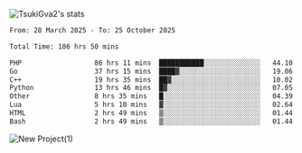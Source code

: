 
![TsukiGva2's stats](https://github-readme-stats.vercel.app/api?username=TsukiGva2&show_icons=true&theme=gruvbox)

<!--START_SECTION:waka-->

```txt
From: 28 March 2025 - To: 25 October 2025

Total Time: 186 hrs 50 mins

PHP                  86 hrs 11 mins  ███████████░░░░░░░░░░░░░░   44.10 %
Go                   37 hrs 15 mins  ████▓░░░░░░░░░░░░░░░░░░░░   19.06 %
C++                  19 hrs 35 mins  ██▓░░░░░░░░░░░░░░░░░░░░░░   10.02 %
Python               13 hrs 46 mins  █▓░░░░░░░░░░░░░░░░░░░░░░░   07.05 %
Other                8 hrs 35 mins   █░░░░░░░░░░░░░░░░░░░░░░░░   04.39 %
Lua                  5 hrs 10 mins   ▓░░░░░░░░░░░░░░░░░░░░░░░░   02.64 %
HTML                 2 hrs 49 mins   ▒░░░░░░░░░░░░░░░░░░░░░░░░   01.44 %
Bash                 2 hrs 49 mins   ▒░░░░░░░░░░░░░░░░░░░░░░░░   01.44 %
```

<!--END_SECTION:waka-->

![New Project(1)](https://github.com/user-attachments/assets/ca397c4b-527a-4830-9802-b71a2622b058)

<!--
![91IYheGYbCL](https://github.com/user-attachments/assets/81d7ee5b-489d-41a0-a545-5872971bd286)
-->
